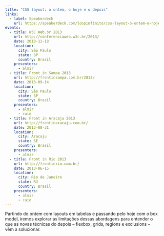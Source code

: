 ```yaml
---
title: "CSS layout: o ontem, o hoje e o depois"
links:
  - label: Speakerdeck
    url: https://speakerdeck.com/loopinfinito/css-layout-o-ontem-o-hoje-e-o-depois
events:
  - title: W3C Web.br 2013
    url: http://conferenciaweb.w3c.br/2013/
    date: 2013-11-18
    location:
      city: São Paulo
      state: SP
      country: Brasil
    presenters:
      - almir
  - title: Front in Sampa 2013
    url: http://frontinsampa.com.br/2013/
    date: 2013-09-14
    location:
      city: São Paulo
      state: SP
      country: Brasil
    presenters:
      - almir
      - caio
  - title: Front in Aracaju 2013
    url: http://frontinaracaju.com.br/
    date: 2013-08-31
    location:
      city: Aracaju
      state: SE
      country: Brasil
    presenters:
      - almir
  - title: Front in Rio 2013
    url: http://frontinrio.com.br/
    date: 2013-06-15
    location:
      city: Rio de Janeiro
      state: RJ
      country: Brasil
    presenters:
      - almir
      - caio
---
```


Partindo do ontem com layouts em tabelas e passando pelo hoje com o box model,
iremos explorar as limitações dessas abordagens para entender o que as novas
técnicas do depois – flexbox, grids, regions e exclusions – vêm a solucionar.
